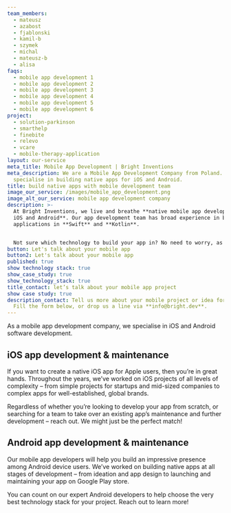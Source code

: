```yaml
---
team_members:
  - mateusz
  - azabost
  - fjablonski
  - kamil-b
  - szymek
  - michal
  - mateusz-b
  - alisa
faqs:
  - mobile app development 1
  - mobile app development 2
  - mobile app development 3
  - mobile app development 4
  - mobile app development 5
  - mobile app development 6
project:
  - solution-parkinson
  - smarthelp
  - finebite
  - relevo
  - vcare
  - mobile-therapy-application
layout: our-service
meta_title: Mobile App Development | Bright Inventions
meta_description: We are a Mobile App Development Company from Poland. We
  specialise in building native apps for iOS and Android.
title: build native apps with mobile development team
image_our_service: /images/mobile_app_development.png
image_alt_our_service: mobile app development company
description: >-
  At Bright Inventions, we live and breathe **native mobile app development for
  iOS and Android**. Our app development team has broad experience in building
  applications in **Swift** and **Kotlin**.


  Not sure which technology to build your app in? No need to worry, as we’ll help you evaluate your project and choose the most suitable solution. All so you can achieve the best app performance and a robust user experience on all mobile devices!
button: Let's talk about your mobile app
button2: Let's talk about your mobile app
published: true
show technology stack: true
show_case_study: true
show_technology_stack: true
title_contact: let’s talk about your mobile app project
show case study: true
description_contact: Tell us more about your mobile project or idea for an app.
  Fill the form below, or drop us a line via **info@bright.dev**.
---
```

As a mobile app development company, we specialise in iOS and Android software development.

## iOS app development & maintenance

If you want to create a native iOS app for Apple users, then you’re in great hands. Throughout the years, we’ve worked on iOS projects of all levels of complexity – from simple projects for startups and mid-sized companies to complex apps for well-established, global brands.

Regardless of whether you’re looking to develop your app from scratch, or searching for a team to take over an existing app’s maintenance and further development – reach out. We might just be the perfect match!

## Android app development & maintenance

Our mobile app developers will help you build an impressive presence among Android device users. We’ve worked on building native apps at all stages of development – from ideation and app design to launching and maintaining your app on Google Play store.

You can count on our expert Android developers to help choose the very best technology stack for your project. Reach out to learn more!